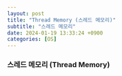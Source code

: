 ```yaml
---
layout: post
title: "Thread Memory (스레드 메모리)"
subtitle: "스레드 메모리"
date: 2024-01-19 13:33:24 +0900
categories: [OS]
---
```

### 스레드 메모리 (Thread Memory)